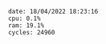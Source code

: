 

                date: 18/04/2022 18:23:16
                cpu: 0.1%
                ram: 19.1%
                cycles: 24960

                         